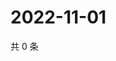 # 2022-11-01

共 0 条

<!-- BEGIN WEIBO -->
<!-- 最后更新时间 Tue Nov 01 2022 16:09:02 GMT+0800 (China Standard Time) -->

<!-- END WEIBO -->
